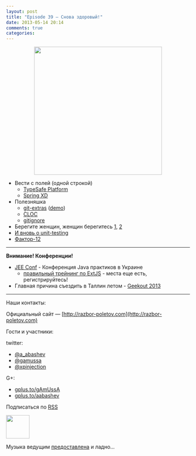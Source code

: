 ```yaml
---
layout: post
title: "Episode 39 — Снова здоровый!"
date: 2013-05-14 20:14
comments: true
categories: 
---
```


<div class="separator" style="clear: both; text-align: center;">
<a href="https://raw.github.com/razbor-poletov/razbor-poletov.github.com/source/source/images/logo_final_b_512.jpg" imageanchor="1" style="margin-left: 1em; margin-right: 1em;"><img border="0" height="350" src="https://raw.github.com/razbor-poletov/razbor-poletov.github.com/source/source/images/logo_final_w_512.jpg" width="350" /></a>
</div>

- Вести с полей (одной строкой)
     - [TypeSafe Platform](http://www.typesafe.com/platform/getstarted) 
     - [Spring XD](http://blog.springsource.org/2013/04/23/introducing-spring-xd/)
- Полезняшка
     - [git-extras](https://github.com/visionmedia/git-extras) ([demo](https://vimeo.com/45506445))
     - [CLOC](http://cloc.sourceforge.net/)
     - [gitignore](http://gitignore.io/)
- Берегите женщин, женщин берегитесь [1](http://adainitiative.org/2013/04/github-donates-private-repositories-to-women-learning-open-source-software/), [2](http://www.sharpeytech.com/on-women-and-technology/)
- [И вновь о unit-testing](http://agile.dzone.com/articles/not-using-test-first-youre)
- [Фактор-12](http://www.12factor.net/)

---
**Внимание! Конференции!**

- [JEE Conf](http://jeeconf.com/speakers/) - Конференция Java практиков в Украине 
    - [правильный трейнинг по ExtJS](http://jeeconf.com/program/extjs/) - места еще есть, регистрируйтесь! 
- Главная причина съездить в Таллин летом - [Geekout 2013](http://geekout.ee/)

---

Наши контакты:

Официальный сайт — [http://razbor-poletov.com](http://razbor-poletov.com)

Гости и участники:

twitter: 

 * [@a_abashev](https://twitter.com/#!/a_abashev) 
 * [@gamussa](https://twitter.com/#!/gamussa)
 * [@xpinjection](https://twitter.com/xpinjection)

G+:

 * [gplus.to/gAmUssA](http://gplus.to/gAmUssA) 
 * [gplus.to/aabashev](http://gplus.to/aabashev) 

<!-- player goes here-->

<audio preload="none">
  <source src="http://traffic.libsyn.com/razborpoletov/razbor_39.mp3" type="audio/mp3" />
  Your browser does not support the audio tag.
</audio>

Подписаться по [RSS](http://feeds.feedburner.com/razbor-podcast)

<!-- episode file link goes here-->
<a href="http://traffic.libsyn.com/razborpoletov/razbor_39.mp3" imageanchor="1" style="clear: left; margin-bottom: 1em; margin-left: auto; margin-right: 2em;"><img border="0" height="64" src="http://2.bp.blogspot.com/-qkfh8Q--dks/T0gixAMzuII/AAAAAAAAHD0/O5LbF3vvBNQ/s200/1330127522_mp3.png" width="64" /></a>

Музыка ведущим [предоставлена](http://www.audiobank.fm/single-music/27/111/More-And-Less/) и ладно...